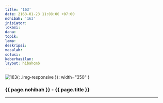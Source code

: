 ```yaml
---
title: '163'
date: 2163-01-23 11:08:00 +07:00
nohibah: '163'
inisiator: 
lokasi: 
dana: 
topik: 
lama: 
deskripsi: 
masalah: 
solusi: 
keberhasilan: 
layout: hibahcmb
---
```


![163](/static/img/hibahcmb/163.png){: .img-responsive }{: width="350" }

### {{ page.nohibah }} - {{ page.title }}

---
